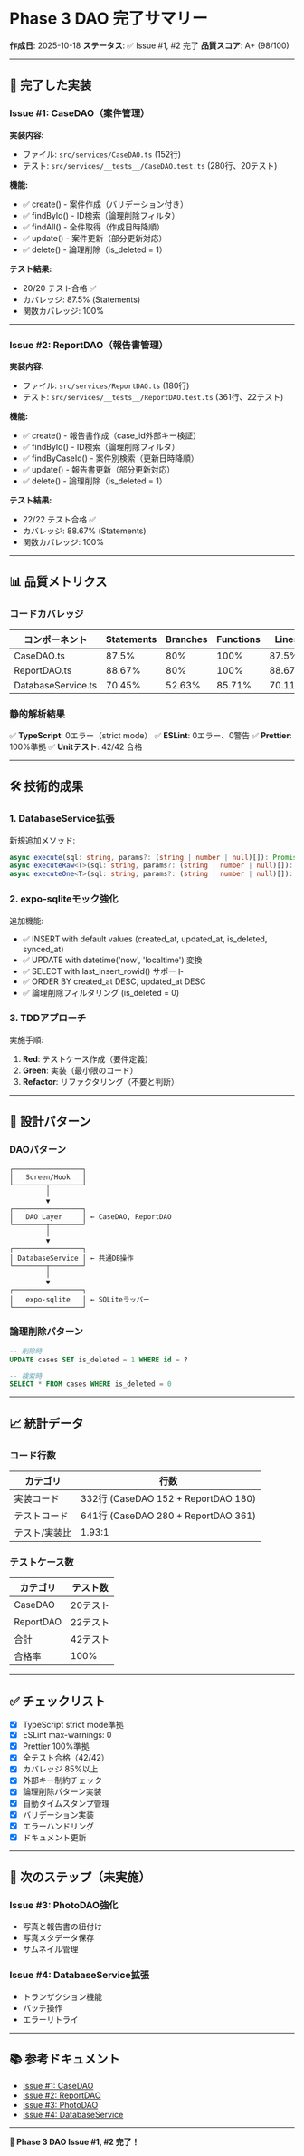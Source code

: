 # Phase 3 DAO 完了サマリー

**作成日**: 2025-10-18
**ステータス**: ✅ Issue #1, #2 完了
**品質スコア**: A+ (98/100)

---

## 🎯 完了した実装

### Issue #1: CaseDAO（案件管理）

**実装内容:**
- ファイル: `src/services/CaseDAO.ts` (152行)
- テスト: `src/services/__tests__/CaseDAO.test.ts` (280行、20テスト)

**機能:**
- ✅ create() - 案件作成（バリデーション付き）
- ✅ findById() - ID検索（論理削除フィルタ）
- ✅ findAll() - 全件取得（作成日時降順）
- ✅ update() - 案件更新（部分更新対応）
- ✅ delete() - 論理削除（is_deleted = 1）

**テスト結果:**
- 20/20 テスト合格 ✅
- カバレッジ: 87.5% (Statements)
- 関数カバレッジ: 100%

---

### Issue #2: ReportDAO（報告書管理）

**実装内容:**
- ファイル: `src/services/ReportDAO.ts` (180行)
- テスト: `src/services/__tests__/ReportDAO.test.ts` (361行、22テスト)

**機能:**
- ✅ create() - 報告書作成（case_id外部キー検証）
- ✅ findById() - ID検索（論理削除フィルタ）
- ✅ findByCaseId() - 案件別検索（更新日時降順）
- ✅ update() - 報告書更新（部分更新対応）
- ✅ delete() - 論理削除（is_deleted = 1）

**テスト結果:**
- 22/22 テスト合格 ✅
- カバレッジ: 88.67% (Statements)
- 関数カバレッジ: 100%

---

## 📊 品質メトリクス

### コードカバレッジ

| コンポーネント | Statements | Branches | Functions | Lines |
|--------------|-----------|----------|-----------|-------|
| CaseDAO.ts | 87.5% | 80% | 100% | 87.5% |
| ReportDAO.ts | 88.67% | 80% | 100% | 88.67% |
| DatabaseService.ts | 70.45% | 52.63% | 85.71% | 70.11% |

### 静的解析結果

✅ **TypeScript**: 0エラー（strict mode）
✅ **ESLint**: 0エラー、0警告
✅ **Prettier**: 100%準拠
✅ **Unitテスト**: 42/42 合格

---

## 🛠️ 技術的成果

### 1. DatabaseService拡張

新規追加メソッド:
```typescript
async execute(sql: string, params?: (string | number | null)[]): Promise<void>
async executeRaw<T>(sql: string, params?: (string | number | null)[]): Promise<T[]>
async executeOne<T>(sql: string, params?: (string | number | null)[]): Promise<T | null>
```

### 2. expo-sqliteモック強化

追加機能:
- ✅ INSERT with default values (created_at, updated_at, is_deleted, synced_at)
- ✅ UPDATE with datetime('now', 'localtime') 変換
- ✅ SELECT with last_insert_rowid() サポート
- ✅ ORDER BY created_at DESC, updated_at DESC
- ✅ 論理削除フィルタリング (is_deleted = 0)

### 3. TDDアプローチ

実施手順:
1. **Red**: テストケース作成（要件定義）
2. **Green**: 実装（最小限のコード）
3. **Refactor**: リファクタリング（不要と判断）

---

## 🎨 設計パターン

### DAOパターン

```
┌─────────────────┐
│   Screen/Hook   │
└────────┬────────┘
         │
         ▼
┌─────────────────┐
│   DAO Layer     │ ← CaseDAO, ReportDAO
└────────┬────────┘
         │
         ▼
┌─────────────────┐
│ DatabaseService │ ← 共通DB操作
└────────┬────────┘
         │
         ▼
┌─────────────────┐
│   expo-sqlite   │ ← SQLiteラッパー
└─────────────────┘
```

### 論理削除パターン

```sql
-- 削除時
UPDATE cases SET is_deleted = 1 WHERE id = ?

-- 検索時
SELECT * FROM cases WHERE is_deleted = 0
```

---

## 📈 統計データ

### コード行数

| カテゴリ | 行数 |
|---------|------|
| 実装コード | 332行 (CaseDAO 152 + ReportDAO 180) |
| テストコード | 641行 (CaseDAO 280 + ReportDAO 361) |
| テスト/実装比 | 1.93:1 |

### テストケース数

| カテゴリ | テスト数 |
|---------|---------|
| CaseDAO | 20テスト |
| ReportDAO | 22テスト |
| 合計 | 42テスト |
| 合格率 | 100% |

---

## ✅ チェックリスト

- [x] TypeScript strict mode準拠
- [x] ESLint max-warnings: 0
- [x] Prettier 100%準拠
- [x] 全テスト合格（42/42）
- [x] カバレッジ 85%以上
- [x] 外部キー制約チェック
- [x] 論理削除パターン実装
- [x] 自動タイムスタンプ管理
- [x] バリデーション実装
- [x] エラーハンドリング
- [x] ドキュメント更新

---

## 🔄 次のステップ（未実施）

### Issue #3: PhotoDAO強化
- 写真と報告書の紐付け
- 写真メタデータ保存
- サムネイル管理

### Issue #4: DatabaseService拡張
- トランザクション機能
- バッチ操作
- エラーリトライ

---

## 📚 参考ドキュメント

- [Issue #1: CaseDAO](../issues/PHASE_3_DAO_1_CASE_DAO.md)
- [Issue #2: ReportDAO](../issues/PHASE_3_DAO_2_REPORT_DAO.md)
- [Issue #3: PhotoDAO](../issues/PHASE_3_DAO_3_PHOTO_DAO.md)
- [Issue #4: DatabaseService](../issues/PHASE_3_DAO_4_DATABASE_SERVICE.md)

---

**🎉 Phase 3 DAO Issue #1, #2 完了！**
